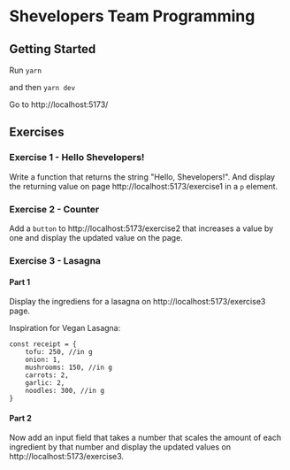 # Shevelopers Team Programming

## Getting Started
Run `yarn`

and then `yarn dev`

Go to http://localhost:5173/

## Exercises

### Exercise 1 - Hello Shevelopers!

Write a function that returns the string "Hello, Shevelopers!". And display the returning value on page http://localhost:5173/exercise1 in a `p` element.

### Exercise 2 - Counter

Add a `button` to http://localhost:5173/exercise2 that increases a value by one and display the updated value on the page. 

### Exercise 3 - Lasagna 

#### Part 1
Display the ingrediens for a lasagna on http://localhost:5173/exercise3 page.

Inspiration for Vegan Lasagna:

```
const receipt = {
    tofu: 250, //in g
    onion: 1, 
    mushrooms: 150, //in g
    carrots: 2,
    garlic: 2,
    noodles: 300, //in g
}
```

#### Part 2 
Now add an input field that takes a number that scales the amount of each ingredient by that number and display the updated values on http://localhost:5173/exercise3. 


